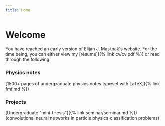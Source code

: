 ```yaml
---
title: Home
---
```

# Welcome
You have reached an early version of Elijan J. Mastnak's website.
For the time being, you can either view my [résumé]({% link cv/cv.pdf %}) or read through the following:

### Physics notes
[1500+ pages of undergraduate physics notes typeset with LaTeX]({% link fmf.md %})

<!-- [*Classical Physics*]({% link klf/klf.md %}), a general physics textbook in the making -->

### Projects
[Undergraduate "mini-thesis"]({% link seminar/seminar.md %}) (convolutional neural networks in particle physics classification problems)
